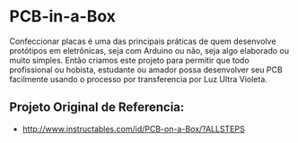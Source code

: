 PCB-in-a-Box
============

Confeccionar placas é uma das principais práticas de quem desenvolve protótipos em eletrônicas,
seja com Arduino ou não, seja algo elaborado ou muito simples. Então criamos este projeto para 
permitir que todo profissional ou hobista, estudante ou amador possa desenvolver seu PCB 
facilmente usando o processo por transferencia por Luz Ultra Violeta.

## Projeto Original de Referencia:
* http://www.instructables.com/id/PCB-on-a-Box/?ALLSTEPS

